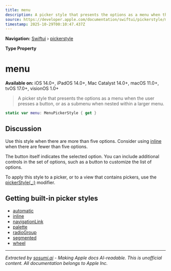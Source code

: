 ```yaml
---
title: menu
description: A picker style that presents the options as a menu when the user presses a button, or as a submenu when nested within a larger menu.
source: https://developer.apple.com/documentation/swiftui/pickerstyle/menu
timestamp: 2025-10-29T00:10:47.437Z
---
```


**Navigation:** [Swiftui](/documentation/swiftui) › [pickerstyle](/documentation/swiftui/pickerstyle)

**Type Property**

# menu

**Available on:** iOS 14.0+, iPadOS 14.0+, Mac Catalyst 14.0+, macOS 11.0+, tvOS 17.0+, visionOS 1.0+

> A picker style that presents the options as a menu when the user presses a button, or as a submenu when nested within a larger menu.

```swift
static var menu: MenuPickerStyle { get }
```

## Discussion

Use this style when there are more than five options. Consider using [inline](/documentation/swiftui/pickerstyle/inline) when there are fewer than five options.

The button itself indicates the selected option. You can include additional controls in the set of options, such as a button to customize the list of options.

To apply this style to a picker, or to a view that contains pickers, use the [pickerStyle(_:)](/documentation/swiftui/view/pickerstyle(_:)) modifier.

## Getting built-in picker styles

- [automatic](/documentation/swiftui/pickerstyle/automatic)
- [inline](/documentation/swiftui/pickerstyle/inline)
- [navigationLink](/documentation/swiftui/pickerstyle/navigationlink)
- [palette](/documentation/swiftui/pickerstyle/palette)
- [radioGroup](/documentation/swiftui/pickerstyle/radiogroup)
- [segmented](/documentation/swiftui/pickerstyle/segmented)
- [wheel](/documentation/swiftui/pickerstyle/wheel)

---

*Extracted by [sosumi.ai](https://sosumi.ai) - Making Apple docs AI-readable.*
*This is unofficial content. All documentation belongs to Apple Inc.*
